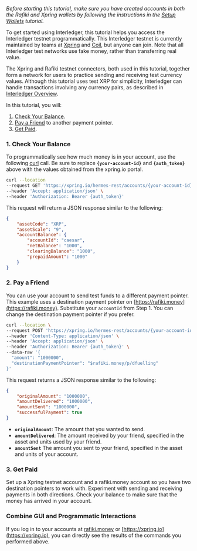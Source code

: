 *Before starting this tutorial, make sure you have created accounts in both the Rafiki and Xpring wallets by following the instructions in the [Setup Wallets](https://interledger.org/setup-wallets.html) tutorial.*

To get started using Interledger, this tutorial helps you access the Interledger testnet programmatically. This Interledger testnet is currently maintained by teams at [Xpring](https://xpring.io/) and [Coil](https://coil.com/), but anyone can join. Note that all Interledger test networks use fake money, rather than transferring real value. 

The Xpring and Rafiki testnet connectors, both used in this tutorial, together form a network for users to practice sending and receiving test currency values. Although this tutorial uses test XRP for simplicity, Interledger can handle transactions involving any currency pairs, as described in [Interledger Overview](overview.html).

In this tutorial, you will:

1. [Check Your Balance](#1-check-your-balance).
2. [Pay a Friend](#2-pay-a-friend) to another payment pointer.
3. [Get Paid](#3-get-paid).

### 1. Check Your Balance
To programmatically see how much money is in your account, use the following [curl](https://curl.haxx.se/docs/manual.html) call. Be sure to replace **`{your-account-id}`** and **`{auth_token}`** above with the values obtained from the xpring.io portal.

```bash
curl --location 
--request GET 'https://xpring.io/hermes-rest/accounts/{your-account-id}/balance' \
--header 'Accept: application/json' \
--header 'Authorization: Bearer {auth_token}'
```

This request will return a JSON response similar to the following:

```json
{
    "assetCode": "XRP",
    "assetScale": "9",
    "accountBalance": {
        "accountId": "caesar",
        "netBalance": "1000",
        "clearingBalance": "1000",
        "prepaidAmount": "1000"
    }
}
```

### 2. Pay a Friend

You can use your account to send test funds to a different payment pointer. This example uses a destination payment pointer on [https://rafiki.money](https://rafiki.money). Substitute your `accountId` from Step 1. You can change the destination payment pointer if you prefer.

```bash
curl --location \
--request POST 'https://xpring.io/hermes-rest/accounts/{your-account-id}/pay' \
--header 'Content-Type: application/json' \
--header 'Accept: application/json' \
--header 'Authorization: Bearer {auth_token}' \
--data-raw '{
  "amount": "1000000",
  "destinationPaymentPointer": "$rafiki.money/p/dfuelling"
}'
```

This request returns a JSON response similar to the following:

```json
{
    "originalAmount": "1000000",
    "amountDelivered": "1000000",
    "amountSent": "1000000",
    "successfulPayment": true
}
```

* **`originalAmount`**: The amount that you wanted to send.
* **`amountDelivered`**: The amount received by your friend, specified in the asset and units used by your friend.
* **`amountSent`** The amount you sent to your friend, specified in the asset and units of your account.

### 3. Get Paid
Set up a Xpring testnet account and a rafiki.money account so you have two destination pointers to work with. Experiment with sending and receiving payments in both directions. Check your balance to make sure that the money has arrived in your account.

### Combine GUI and Programmatic Interactions
If you log in to your accounts at [rafiki.money](https://rafiki.money) or [https://xpring.io](https://xpring.io), you can directly see the results of the commands you performed above.
